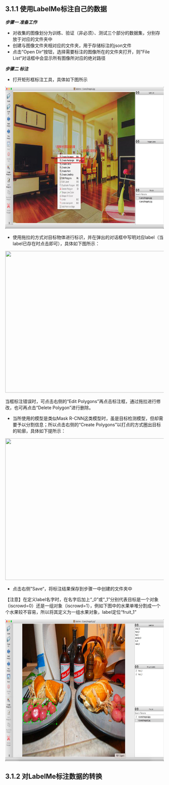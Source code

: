 ## 3.1.1 使用LabelMe标注自己的数据

***步骤一 准备工作***   
- 对收集的图像划分为训练、验证（非必须）、测试三个部分的数据集，分别存放于对应的文件夹中      
- 创建与图像文件夹相对应的文件夹，用于存储标注的json文件
- 点击”Open Dir“按钮，选择需要标注的图像所在的文件夹打开，则”File List“对话框中会显示所有图像所对应的绝对路径      

***步骤二 标注***           
- 打开矩形框标注工具，具体如下图所示     
<div align=center><img width="800" height="450" src="./pics/detection1.png"/></div>   

- 使用拖拉的方式对目标物体进行标识，并在弹出的对话框中写明对应label（当label已存在时点击即可），具体如下图所示：

<div align=center><img width="800" height="450" src="./pics/detection2.gif"/></div>        

当框标注错误时，可点击右侧的“Edit Polygons”再点击标注框，通过拖拉进行修改，也可再点击“Delete Polygon”进行删除。

- 当所使用的模型是类似Mask R-CNN这类模型时，虽是目标检测模型，但却需要予以分割信息；所以点击右侧的“Create Polygons”以打点的方式圈出目标的轮廓，具体如下提所示：
<div align=center><img width="800" height="450" src="./pics/detection3.gif"/></div>        

- 点击右侧”Save“，将标注结果保存到步骤一中创建的文件夹中

【注意】在定义label名字时，在名字后加上“_0”或“_1”分别代表目标是一个对象（iscrowd=0）还是一组对象（iscrowd=1），例如下图中的水果单堆分割成一个个水果较不容易，所以将其定义为一组水果对象，label定位“fruit_1”         
<div align=center><img width="800" height="450" src="./pics/detection4.png"/></div>   


## 3.1.2 对LabelMe标注数据的转换

